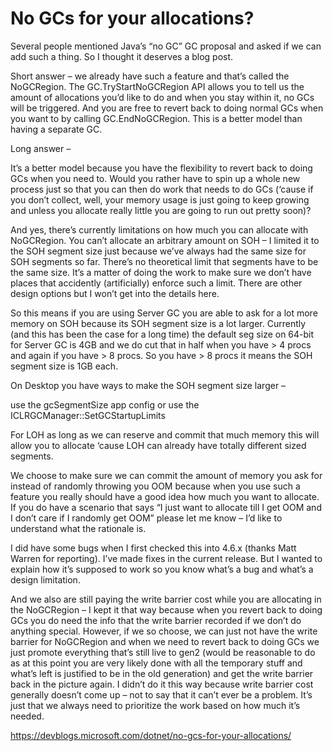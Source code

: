 <h1>No GCs for your allocations?</h1>

Several people mentioned Java’s “no GC” GC proposal and asked if we can add such a thing. So I thought it deserves a blog post.

Short answer – we already have such a feature and that’s called the NoGCRegion. 
The GC.TryStartNoGCRegion API allows you to tell us the amount of allocations you’d like to do and when you stay within it, no GCs will be triggered. 
And you are free to revert back to doing normal GCs when you want to by calling GC.EndNoGCRegion. This is a better model than having a separate GC.

Long answer –

It’s a better model because you have the flexibility to revert back to doing GCs when you need to. 
Would you rather have to spin up a whole new process just so that you can then do work that needs to do GCs (‘cause if you don’t collect, well, 
your memory usage is just going to keep growing and unless you allocate really little you are going to run out pretty soon)?

And yes, there’s currently limitations on how much you can allocate with NoGCRegion. 
You can’t allocate an arbitrary amount on SOH – I limited it to the SOH segment size just because we’ve always had the same size for SOH segments so far. 
There’s no theoretical limit that segments have to be the same size. 
It’s a matter of doing the work to make sure we don’t have places that accidently (artificially) enforce such a limit. There are other design options but I won’t get into the details here.

So this means if you are using Server GC you are able to ask for a lot more memory on SOH because its SOH segment size is a lot larger. 
Currently (and this has been the case for a long time) the default seg size on 64-bit for Server GC is 4GB and we do cut that in half when you have > 4 procs and again if you have > 8 procs. 
So you have > 8 procs it means the SOH segment size is 1GB each.

On Desktop you have ways to make the SOH segment size larger –

use the gcSegmentSize app config or use the ICLRGCManager::SetGCStartupLimits

For LOH as long as we can reserve and commit that much memory this will allow you to allocate ‘cause LOH can already have totally different sized segments.

We choose to make sure we can commit the amount of memory you ask for instead of randomly throwing you OOM because 
when you use such a feature you really should have a good idea how much you want to allocate. 
If you do have a scenario that says “I just want to allocate till I get OOM and I don’t care if I randomly get OOM” please let me know – I’d like to understand what the rationale is.

I did have some bugs when I first checked this into 4.6.x (thanks Matt Warren for reporting). I’ve made fixes in the current release. 
But I wanted to explain how it’s supposed to work so you know what’s a bug and what’s a design limitation.

And we also are still paying the write barrier cost while you are allocating in the NoGCRegion – I kept it that way 
because when you revert back to doing GCs you do need the info that the write barrier recorded if we don’t do anything special. 
However, if we so choose, we can just not have the write barrier for NoGCRegion and when we need to revert back 
to doing GCs we just promote everything that’s still live to gen2 
(would be reasonable to do as at this point you are very likely done with all the temporary stuff and what’s left is justified to be in the old generation) 
and get the write barrier back in the picture again. I didn’t do it this way because write barrier cost generally doesn’t come up – not to say that it can’t ever be a problem. It’s just that we always need to prioritize the work based on how much it’s needed.

https://devblogs.microsoft.com/dotnet/no-gcs-for-your-allocations/